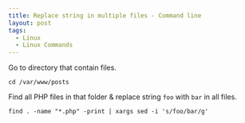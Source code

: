 ```yaml
---
title: Replace string in multiple files - Command line
layout: post
tags:
  - Linux
  - Linux Commands
---
```


Go to directory that contain files.

	cd /var/www/posts

Find all PHP files in that folder & replace string `foo` with `bar` in all files.

	find . -name "*.php" -print | xargs sed -i 's/foo/bar/g'
